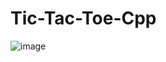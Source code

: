 # Tic-Tac-Toe-Cpp
![image](https://user-images.githubusercontent.com/110775919/196253039-53a48454-065e-48ad-ba81-38a92937cbbe.png)

